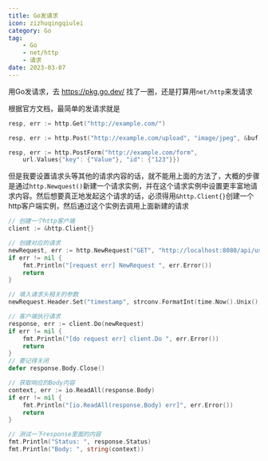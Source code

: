 ```yaml
---
title: Go发请求
icon: zizhuqingqiulei
category: Go
tag:
    - Go
    - net/http
    - 请求
date: 2023-03-07
---
```


用Go发请求，去 https://pkg.go.dev/ 找了一圈，还是打算用`net/http`来发请求

根据官方文档，最简单的发请求就是

```go
resp, err := http.Get("http://example.com/")

resp, err := http.Post("http://example.com/upload", "image/jpeg", &buf)

resp, err := http.PostForm("http://example.com/form",
    url.Values{"key": {"Value"}, "id": {"123"}})
```
但是我要设置请求头等其他的请求内容的话，就不能用上面的方法了，大概的步骤是通过`http.Newquest()`新建一个请求实例，并在这个请求实例中设置更丰富地请求内容。然后想要真正地发起这个请求的话，必须得用`&http.Client{}`创建一个http客户端实例，然后通过这个实例去调用上面新建的请求

```go
// 创建一个http客户端
client := &http.Client{}

// 创建对应的请求
newRequest, err := http.NewRequest("GET", "http://localhost:8080/api/user", nil)
if err != nil {
	fmt.Println("[request err] NewRequest ", err.Error())
	return
}

// 填入请求头相关的参数
newRequest.Header.Set("timestamp", strconv.FormatInt(time.Now().Unix(), 10))

// 客户端执行请求
response, err := client.Do(newRequest)
if err != nil {
	fmt.Println("[do request err] client.Do ", err.Error())
	return
}
// 要记得关闭
defer response.Body.Close()

// 获取响应的Body内容
context, err := io.ReadAll(response.Body)
if err != nil {
	fmt.Println("[io.ReadAll(response.Body) err]", err.Error())
	return
}

// 测试一下response里面的内容
fmt.Println("Status: ", response.Status)
fmt.Println("Body: ", string(context))
```


